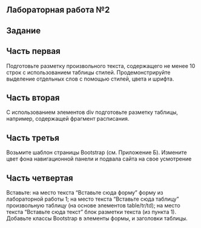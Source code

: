 ## Лабораторная работа №2

## Задание 

## Часть первая
Подготовьте разметку произвольного текста, содержащего не менее 10 строк с использованием таблицы стилей. Продемонстрируйте выделение отдельных слов с помощью стилей, цвета и шрифта.

## Часть вторая
С использованием элементов div подготовьте разметку таблицы, например, содержащей фрагмент расписания.

## Часть третья
Возьмите шаблон страницы Bootstrap (см. Приложение Б). Измените цвет фона навигационной панели и подвала сайта на свое усмотрение

## Часть четвертая
Вставьте: на место текста “Вставьте сюда форму” форму из лабораторной работы 1; на место текста “Вставьте сюда таблицу” произвольную таблицу (на основе элементов table/tr/td); на место текста “Вставьте сюда текст” блок разметки текста (из пункта 1). Добавьте классы Bootstrap в элементы формы, и заголовки таблицы.